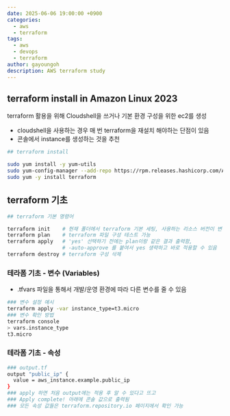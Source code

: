 ```yaml
---
date: 2025-06-06 19:00:00 +0900
categories:
  - aws
  - terraform
tags:
  - aws
  - devops
  - terraform
author: gayoungoh
description: AWS terraform study
---
```

## terraform install in Amazon Linux 2023

terraform 활용을 위해 Cloudshell을 쓰거나 기본 환경 구성을 위한 ec2를 생성
- cloudshell을 사용하는 경우 매 번 terraform을 재설치 해야하는 단점이 있음
- 콘솔에서 instance를 생성하는 것을 추천

``` bash
## terraform install

sudo yum install -y yum-utils
sudo yum-config-manager --add-repo https://rpm.releases.hashicorp.com/AmazonLinux/hashicorp.repo
sudo yum -y install terraform
```

## terraform 기초
``` bash
## terraform 기본 명령어

terraform init    # 현재 폴더에서 terraform 기본 세팅, 사용하는 리소스 버전이 변경되면 새로 해야함
terraform plan    # terraform 파일 구성 테스트 가능
terraform apply   # 'yes' 선택하기 전에는 plan이랑 같은 결과 출력함,
                  # -auto-approve 를 붙여서 yes 생략하고 바로 적용할 수 있음
terraform destroy # terraform 구성 삭제
```

### 테라폼 기초 - 변수 (Variables)
- .tfvars 파일을 통해서 개발/운영 환경에 따라 다른 변수를 줄 수 있음
``` bash
### 변수 설정 예시
terraform apply -var instance_type=t3.micro
### 변수 확인 방법
terraform console
> vars.instance_type
t3.micro
```
### 테라폼 기초 - 속성
``` bash
### output.tf
output "public_ip" {
  value = aws_instance.example.public_ip
}
### apply 하면 처음 output에는 적용 후 알 수 있다고 뜨고
### Apply complete! 아래에 콘솔 값으로 출력됨
### 모든 속성 값들은 terraform.repository.io 페이지에서 확인 가능
```
